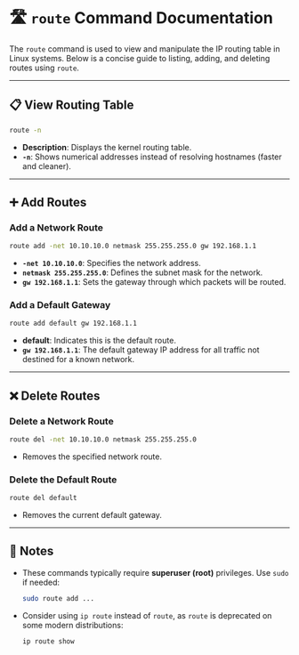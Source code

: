 # 🛣️ `route` Command Documentation

The `route` command is used to view and manipulate the IP routing table in Linux systems. Below is a concise guide to listing, adding, and deleting routes using `route`.

---

## 📋 View Routing Table

```bash
route -n
```

* **Description**: Displays the kernel routing table.
* **`-n`**: Shows numerical addresses instead of resolving hostnames (faster and cleaner).

---

## ➕ Add Routes

### Add a Network Route

```bash
route add -net 10.10.10.0 netmask 255.255.255.0 gw 192.168.1.1
```

* **`-net 10.10.10.0`**: Specifies the network address.
* **`netmask 255.255.255.0`**: Defines the subnet mask for the network.
* **`gw 192.168.1.1`**: Sets the gateway through which packets will be routed.

### Add a Default Gateway

```bash
route add default gw 192.168.1.1
```

* **default**: Indicates this is the default route.
* **`gw 192.168.1.1`**: The default gateway IP address for all traffic not destined for a known network.

---

## ❌ Delete Routes

### Delete a Network Route

```bash
route del -net 10.10.10.0 netmask 255.255.255.0
```

* Removes the specified network route.

### Delete the Default Route

```bash
route del default
```

* Removes the current default gateway.

---

## 📎 Notes

* These commands typically require **superuser (root)** privileges. Use `sudo` if needed:

  ```bash
  sudo route add ...
  ```

* Consider using `ip route` instead of `route`, as `route` is deprecated on some modern distributions:

  ```bash
  ip route show
  ```

